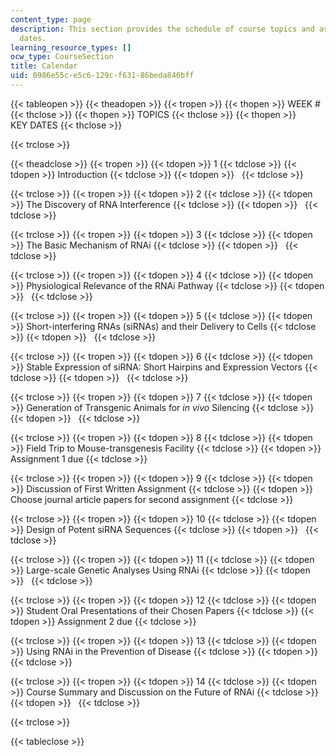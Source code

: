 ```yaml
---
content_type: page
description: This section provides the schedule of course topics and assignment due
  dates.
learning_resource_types: []
ocw_type: CourseSection
title: Calendar
uid: 0986e55c-e5c6-129c-f631-86beda846bff
---
```


{{< tableopen >}}
{{< theadopen >}}
{{< tropen >}}
{{< thopen >}}
WEEK #
{{< thclose >}}
{{< thopen >}}
TOPICS
{{< thclose >}}
{{< thopen >}}
KEY DATES
{{< thclose >}}

{{< trclose >}}

{{< theadclose >}}
{{< tropen >}}
{{< tdopen >}}
1
{{< tdclose >}}
{{< tdopen >}}
Introduction
{{< tdclose >}}
{{< tdopen >}}
 
{{< tdclose >}}

{{< trclose >}}
{{< tropen >}}
{{< tdopen >}}
2
{{< tdclose >}}
{{< tdopen >}}
The Discovery of RNA Interference
{{< tdclose >}}
{{< tdopen >}}
 
{{< tdclose >}}

{{< trclose >}}
{{< tropen >}}
{{< tdopen >}}
3
{{< tdclose >}}
{{< tdopen >}}
The Basic Mechanism of RNAi
{{< tdclose >}}
{{< tdopen >}}
 
{{< tdclose >}}

{{< trclose >}}
{{< tropen >}}
{{< tdopen >}}
4
{{< tdclose >}}
{{< tdopen >}}
Physiological Relevance of the RNAi Pathway
{{< tdclose >}}
{{< tdopen >}}
 
{{< tdclose >}}

{{< trclose >}}
{{< tropen >}}
{{< tdopen >}}
5
{{< tdclose >}}
{{< tdopen >}}
Short-interfering RNAs (siRNAs) and their Delivery to Cells
{{< tdclose >}}
{{< tdopen >}}
 
{{< tdclose >}}

{{< trclose >}}
{{< tropen >}}
{{< tdopen >}}
6
{{< tdclose >}}
{{< tdopen >}}
Stable Expression of siRNA: Short Hairpins and Expression Vectors
{{< tdclose >}}
{{< tdopen >}}
 
{{< tdclose >}}

{{< trclose >}}
{{< tropen >}}
{{< tdopen >}}
7
{{< tdclose >}}
{{< tdopen >}}
Generation of Transgenic Animals for _in vivo_ Silencing
{{< tdclose >}}
{{< tdopen >}}
 
{{< tdclose >}}

{{< trclose >}}
{{< tropen >}}
{{< tdopen >}}
8
{{< tdclose >}}
{{< tdopen >}}
Field Trip to Mouse-transgenesis Facility
{{< tdclose >}}
{{< tdopen >}}
Assignment 1 due
{{< tdclose >}}

{{< trclose >}}
{{< tropen >}}
{{< tdopen >}}
9
{{< tdclose >}}
{{< tdopen >}}
Discussion of First Written Assignment
{{< tdclose >}}
{{< tdopen >}}
Choose journal article papers for second assignment
{{< tdclose >}}

{{< trclose >}}
{{< tropen >}}
{{< tdopen >}}
10
{{< tdclose >}}
{{< tdopen >}}
Design of Potent siRNA Sequences
{{< tdclose >}}
{{< tdopen >}}
 
{{< tdclose >}}

{{< trclose >}}
{{< tropen >}}
{{< tdopen >}}
11
{{< tdclose >}}
{{< tdopen >}}
Large-scale Genetic Analyses Using RNAi
{{< tdclose >}}
{{< tdopen >}}
 
{{< tdclose >}}

{{< trclose >}}
{{< tropen >}}
{{< tdopen >}}
12
{{< tdclose >}}
{{< tdopen >}}
Student Oral Presentations of their Chosen Papers
{{< tdclose >}}
{{< tdopen >}}
Assignment 2 due
{{< tdclose >}}

{{< trclose >}}
{{< tropen >}}
{{< tdopen >}}
13
{{< tdclose >}}
{{< tdopen >}}
Using RNAi in the Prevention of Disease
{{< tdclose >}}
{{< tdopen >}}
 
{{< tdclose >}}

{{< trclose >}}
{{< tropen >}}
{{< tdopen >}}
14
{{< tdclose >}}
{{< tdopen >}}
Course Summary and Discussion on the Future of RNAi
{{< tdclose >}}
{{< tdopen >}}
 
{{< tdclose >}}

{{< trclose >}}

{{< tableclose >}}
